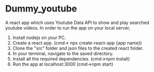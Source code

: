 # Dummy_youtube
A react app which uses Youtube Data API to show and play searched youtube videos.
In order to run the app on your local server,
1. Install nodejs on your PC.
2. Create a react app. (cmd-> npx create-react-app {app name})
3. Clone the "src" folder and json files to the created react folder.
4. In your terminal, navigate to the saved directory.
5. Install all the required dependencies. (cmd->npm install)
6. Run the app at localhost:3000 (cmd->npm start)
